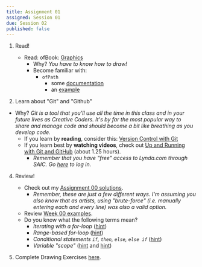 ```yaml
---
title: Assignment 01
assigned: Session 01
due: Session 02
published: false
---
```


1. Read!
    - Read: ofBook: [Graphics](http://openframeworks.cc/ofBook/chapters/intro_to_graphics.html)
        - Why? _You have to know how to draw!_
        - Become familiar with:
          - `ofPath`
            - some [documentation](http://openframeworks.cc/documentation/graphics/ofPath/)
            - an [example](https://github.com/openframeworks/openFrameworks/tree/master/examples/graphics/polygonExample)

3. Learn about "Git" and "Github"
  - Why? _Git is a tool that you'll use all the time in this class and in your future lives as Creative Coders. It's by far the most popular way to share and manage code and should become a bit like breathing as you develop code._
    - If you learn by **reading**, consider this: [Version Control with Git](http://openframeworks.cc/ofBook/chapters/version_control_with_git.html)
    - If you learn best by **watching videos**, check out [Up and Running with Git and GitHub](https://www.lynda.com/Git-tutorials/Up-Running-Git-GitHub/409275-2.html) (about 1.25 hours).
      - _Remember that you have "free" access to Lynda.com through SAIC. Go [here](http://www.saic.edu/academics/computing/lyndaonlinesoftwaretraining/) to log in._

4. Review!
    - Check out my [Assignment 00 solutions](https://github.com/SAIC-ATS/ARTTECH-3135/tree/master/Assignment_00).
      - _Remember, these are just a few different ways.  I'm assuming you also know that as artists, using "brute-force" (i.e. manually entering each and every line) was also a valid option._
    - Review [Week 00 examples](https://github.com/SAIC-ATS/ARTTECH-3135/tree/master/Week_00).
    - Do you know what the following terms mean?
      - _Iterating with a for-loop_ ([hint](https://www.lynda.com/C-tutorials/Iterating/182674/366536-4.html))
      - _Range-based for-loop_ ([hint](https://www.lynda.com/C-tutorials/Using-range-based-loop/182674/366537-4.html))
      - _Conditional statements `if`, `then`, `else`, `else if`_ ([hint](https://www.lynda.com/C-tutorials/Conditionals/182674/366533-4.html))
      - _Variable "scope"_ ([hint](https://www.youtube.com/watch?v=qz_W4wlP-cg) and [hint](http://www.tutorialspoint.com/cplusplus/cpp_variable_scope.htm))

5. Complete Drawing Exercises [here](https://github.com/SAIC-ATS/ARTTECH-3135/tree/master/Assignment_01).
